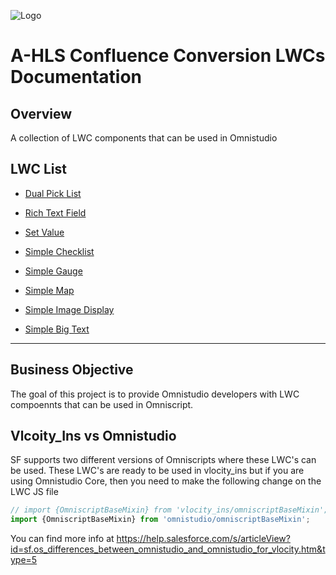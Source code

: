 ![Logo](./images/ahlsbanner.png)

# A-HLS Confluence Conversion LWCs Documentation 

## Overview

A collection of LWC components that can be used in Omnistudio

## LWC List

* [Dual Pick List](DualPickList.md)
* [Rich Text Field](RichTextField.md)

* [Set Value](SetValue.md)
* [Simple Checklist](SimpleChecklist.md)
* [Simple Gauge](SimpleGauge.md)
* [Simple Map](SimpleMap.md)
* [Simple Image Display](SimpleImageDisplay.md)
* [Simple Big Text](SimpleBigText.md)



------

## Business Objective

The goal of this project is to provide Omnistudio developers with LWC compoennts that can be used in Omniscript. 



## Vlcoity_Ins vs Omnistudio



SF supports two different versions of Omniscripts where these LWC's can be used. These LWC's are ready to be used in vlocity_ins but if you are using Omnistudio Core, then you need to make the following change on the LWC JS file



```javascript
// import {OmniscriptBaseMixin} from 'vlocity_ins/omniscriptBaseMixin';
import {OmniscriptBaseMixin} from 'omnistudio/omniscriptBaseMixin';
```



You can find more info at https://help.salesforce.com/s/articleView?id=sf.os_differences_between_omnistudio_and_omnistudio_for_vlocity.htm&type=5 
